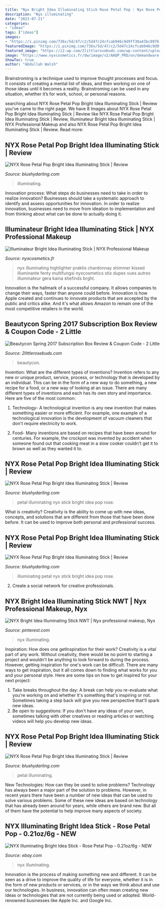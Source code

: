 ```yaml
---
title: "Nyx Bright Idea Illuminating Stick Rose Petal Pop : Nyx Rose Petal Pop Bright Idea Illuminating Stick"
description: "Nyx illuminating"
date: "2023-07-21"
categories:
- "ideas"
tags: ["ideas"]
images:
- "https://i.pinimg.com/736x/5d/47/c2/5d47c24cfcab946c9d9ff30a43bc0976.jpg"
featuredImage: "https://i.pinimg.com/736x/5d/47/c2/5d47c24cfcab946c9d9ff30a43bc0976.jpg"
featured_image: "https://i2.wp.com/2littlerosebuds.com/wp-content/uploads/2017/03/beautycon-box-spring-2017-18.jpg?resize=500%2C739&amp;ssl=1"
image: "https://www.nyxcosmetics.fr/dw/image/v2/AAQP_PRD/on/demandware.static/-/Sites-nyx-master-catalog/default/dwee94b51a/ProductImages/Face/Bright_Idea_Illuminating_Stick/800897016104_brightideailluminatingstick_pinkiedust_main.jpg?sw=600&amp;sh=600&amp;sm=fit"
ShowToc: true
author: "Abdullah Walsh"
---
```



Brainstroming is a technique used to improve thought processes and focus. It consists of creating a mental list of ideas, and then working on one of those ideas until it becomes a reality. Brainstroming can be used in any situation, whether it’s for work, school, or personal reasons.

	

		
searching about NYX Rose Petal Pop Bright Idea Illuminating Stick | Review you've came to the right page. We have 8 Images about NYX Rose Petal Pop Bright Idea Illuminating Stick | Review like NYX Rose Petal Pop Bright Idea Illuminating Stick | Review, Illuminateur Bright Idea Illuminating Stick | NYX Professional Makeup and also NYX Rose Petal Pop Bright Idea Illuminating Stick | Review. Read more:
		
    
## NYX Rose Petal Pop Bright Idea Illuminating Stick | Review

<img loading=lazy src="https://blushydarling.com/wp-content/uploads/2019/04/NYX-Rose-Petal-Pop-Bright-Idea-Illuminating-Stick-Review-4-1.jpg" onerror="this.onerror=null;this.src='https://tse1.mm.bing.net/th?id=OIP.fOlZd2ppIJoQ9-UOWNzVKwHaGA&amp;pid=15.1';" alt="NYX Rose Petal Pop Bright Idea Illuminating Stick | Review">

_Source: blushydarling.com_

>illuminating. 

	

Innovation process: What steps do businesses need to take in order to realize innovation?
Businesses should take a systematic approach to identify and assess opportunities for innovation. In order to realize innovation, businesses need to move from ideation to implementation and from thinking about what can be done to actually doing it.

    
## Illuminateur Bright Idea Illuminating Stick | NYX Professional Makeup

<img loading=lazy src="https://www.nyxcosmetics.fr/dw/image/v2/AAQP_PRD/on/demandware.static/-/Sites-nyx-master-catalog/default/dwee94b51a/ProductImages/Face/Bright_Idea_Illuminating_Stick/800897016104_brightideailluminatingstick_pinkiedust_main.jpg?sw=600&amp;sh=600&amp;sm=fit" onerror="this.onerror=null;this.src='https://tse3.mm.bing.net/th?id=OIP.68ZYuvUyq9y2WBUNuqSKIwHaHa&amp;pid=15.1';" alt="Illuminateur Bright Idea Illuminating Stick | NYX Professional Makeup">

_Source: nyxcosmetics.fr_

>nyx illuminating highlighter praktis chardonnay shimmer kissed illuminante fenty multifungsi nyxcosmetics stix dupes vues autres illuminateur gera kaina shefinds brght. 

	

Innovation is the hallmark of a successful company. It allows companies to change their ways, faster than anyone could before. Innovation is how Apple created and continues to innovate products that are accepted by the public and critics alike. And it's what allows Amazon to remain one of the most competitive retailers in the world.

    
## Beautycon Spring 2017 Subscription Box Review &amp; Coupon Code - 2 Little

<img loading=lazy src="https://i2.wp.com/2littlerosebuds.com/wp-content/uploads/2017/03/beautycon-box-spring-2017-18.jpg?resize=500%2C739&amp;ssl=1" onerror="this.onerror=null;this.src='https://tse2.mm.bing.net/th?id=OIP.fomN3EfvnnyD5AjqiCVIywHaK8&amp;pid=15.1';" alt="Beautycon Spring 2017 Subscription Box Review &amp; Coupon Code - 2 Little">

_Source: 2littlerosebuds.com_

>beautycon. 

	

Invention: What are the different types of inventions?
Invention refers to any new or unique product, service, process, or technology that is developed by an individual. This can be in the form of a new way to do something, a new recipe for a food, or a new way of looking at an issue. There are many different types of inventions and each has its own story and importance. Here are five of the most common:
1. Technology- A technological invention is any new invention that makes something easier or more efficient. For example, one example of a technological innovation is the development of vacuum cleaners that don't require electricity to work.

2. Food- Many inventions are based on recipes that have been around for centuries. For example, the crockpot was invented by accident when someone found out that cooking meat in a slow cooker couldn't get it to brown as well as they wanted it to.

    
## NYX Rose Petal Pop Bright Idea Illuminating Stick | Review

<img loading=lazy src="https://blushydarling.com/wp-content/uploads/2018/05/NYX-Rose-Petal-Pop-Bright-Idea-Illuminating-Stick-Review-6.jpg" onerror="this.onerror=null;this.src='https://tse1.mm.bing.net/th?id=OIP.wMnDZDw06eXG23rmxAHywAHaFJ&amp;pid=15.1';" alt="NYX Rose Petal Pop Bright Idea Illuminating Stick | Review">

_Source: blushydarling.com_

>petal illuminating nyx stick bright idea pop rose. 

	

What is creativity?
Creativity is the ability to come up with new ideas, concepts, and solutions that are different from those that have been done before. It can be used to improve both personal and professional success.

    
## NYX Rose Petal Pop Bright Idea Illuminating Stick | Review

<img loading=lazy src="https://blushydarling.com/wp-content/uploads/2019/04/NYX-Rose-Petal-Pop-Bright-Idea-Illuminating-Stick-Review-2.jpg" onerror="this.onerror=null;this.src='https://tse3.mm.bing.net/th?id=OIP.V-APujUMVaIYr1ryMpKENwHaFj&amp;pid=15.1';" alt="NYX Rose Petal Pop Bright Idea Illuminating Stick | Review">

_Source: blushydarling.com_

>illuminating petal nyx stick bright idea pop rose. 

	

2. Create a social network for creative professionals. 

    
## NYX Bright Idea Illuminating Stick NWT | Nyx Professional Makeup, Nyx

<img loading=lazy src="https://i.pinimg.com/736x/5d/47/c2/5d47c24cfcab946c9d9ff30a43bc0976.jpg" onerror="this.onerror=null;this.src='https://tse3.mm.bing.net/th?id=OIP.-Kx_lhrP5FbaD30LsJooKgHaO0&amp;pid=15.1';" alt="NYX Bright Idea Illuminating Stick NWT | Nyx professional makeup, Nyx">

_Source: pinterest.com_

>nyx illuminating. 

	

Inspiration: How does one getInspiration for their work?
Creativity is a vital part of any work. Without creativity, there would be no point to starting a project and wouldn't be anything to look forward to during the process. However, getting inspiration for one's work can be difficult. There are many ways to get inspiration, but it all comes down to finding what works for you and your personal style. Here are some tips on how to get inspired for your next project: 
1) Take breaks throughout the day: A break can help you re-evaluate what you're working on and whether it's something that's inspiring or not. Sometimes taking a step back will give you new perspective that'll spark new ideas. 
2) Be open to suggestions: If you don't have any ideas of your own, sometimes talking with other creatives or reading articles or watching videos will help you develop new ideas.

    
## NYX Rose Petal Pop Bright Idea Illuminating Stick | Review

<img loading=lazy src="https://blushydarling.com/wp-content/uploads/2019/04/NYX-Rose-Petal-Pop-Bright-Idea-Illuminating-Stick-Review-3-1.jpg" onerror="this.onerror=null;this.src='https://tse2.mm.bing.net/th?id=OIP.iTrc7Zd8Z92Wz6D4WG4rJAHaFj&amp;pid=15.1';" alt="NYX Rose Petal Pop Bright Idea Illuminating Stick | Review">

_Source: blushydarling.com_

>petal illuminating. 

	

New Technologies: How can they be used to solve problems?
Technology has always been a major part of the solution to problems. However, in recent years there have been a number of new ideas that can be used to solve various problems. Some of these new ideas are based on technology that has already been around for years, while others are brand new. But all of them have the potential to help improve many aspects of society.

    
## NYX Illuminating Bright Idea Stick - Rose Petal Pop - 0.21oz/6g - NEW

<img loading=lazy src="https://i.ebayimg.com/images/g/lKMAAOSwtM1ftHEV/s-l400.jpg" onerror="this.onerror=null;this.src='https://tse2.mm.bing.net/th?id=OIP.3lHTAFoC-zSmiXq-p215hAAAAA&amp;pid=15.1';" alt="NYX Illuminating Bright Idea Stick - Rose Petal Pop - 0.21oz/6g - NEW">

_Source: ebay.com_

>nyx illuminating. 

	

Innovation is the process of making something new and different. It can be seen as a drive to improve the quality of life for everyone, whether it is in the form of new products or services, or in the ways we think about and use our technologies. In business, innovation can often mean creating new ideas or technologies that are not currently being used or adopted. World-renowned businesses like Apple Inc. and Google Inc.

